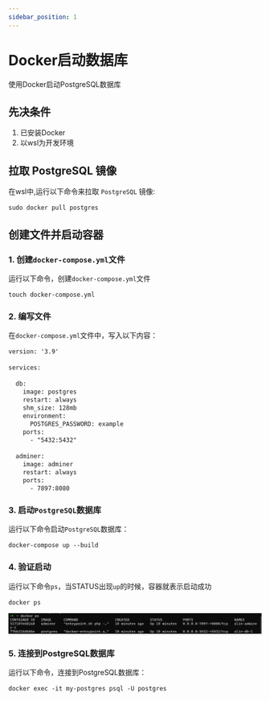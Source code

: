 ```yaml
---
sidebar_position: 1
---
```


# Docker启动数据库
使用Docker启动PostgreSQL数据库

## 先决条件
1. 已安装Docker
2. 以wsl为开发环境

##  拉取 PostgreSQL 镜像
在wsl中,运行以下命令来拉取 `PostgreSQL` 镜像:
 ```
 sudo docker pull postgres
 ```

## 创建文件并启动容器
### 1. 创建`docker-compose.yml`文件
运行以下命令，创建`docker-compose.yml`文件
```
touch docker-compose.yml
```
### 2. 编写文件
在`docker-compose.yml`文件中，写入以下内容：
```
version: '3.9'

services:

  db:
    image: postgres
    restart: always
    shm_size: 128mb
    environment: 
      POSTGRES_PASSWORD: example
    ports:
      - "5432:5432"

  adminer:
    image: adminer
    restart: always
    ports:
      - 7897:8080
```
### 3. 启动`PostgreSQL`数据库
运行以下命令启动`PostgreSQL`数据库：
```
docker-compose up --build
```

### 4. 验证启动
运行以下命令`ps`，当STATUS出现`up`的时候，容器就表示启动成功                   
```
docker ps
```
![运行容器](./5.png)

### 5. 连接到PostgreSQL数据库
运行以下命令，连接到PostgreSQL数据库：
```
docker exec -it my-postgres psql -U postgres
```


